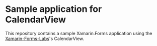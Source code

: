 # Sample application for CalendarView

This repository contains a sample Xamarin.Forms application using the [Xamarin-Forms-Labs](https://github.com/XLabs/Xamarin-Forms-Labs)'s CalendarView.